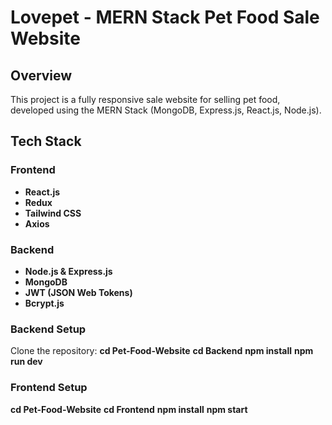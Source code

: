# Lovepet - MERN Stack Pet Food Sale Website

## Overview
This project is a fully responsive sale website for selling pet food, developed using the MERN Stack (MongoDB, Express.js, React.js, Node.js). 

## Tech Stack

### Frontend
- **React.js**
- **Redux**
- **Tailwind CSS**
- **Axios**

### Backend
- **Node.js & Express.js**
- **MongoDB**
- **JWT (JSON Web Tokens)**
- **Bcrypt.js**


### Backend Setup
Clone the repository:
   **cd Pet-Food-Website**
   **cd Backend**
   **npm install**
   **npm run dev**

### Frontend Setup
   **cd Pet-Food-Website**
   **cd Frontend**
   **npm install**
   **npm start**


